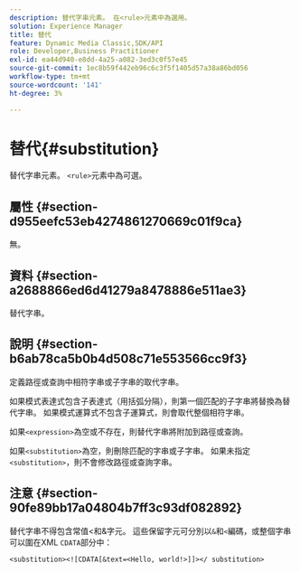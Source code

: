 ```yaml
---
description: 替代字串元素。 在<rule>元素中為選用。
solution: Experience Manager
title: 替代
feature: Dynamic Media Classic,SDK/API
role: Developer,Business Practitioner
exl-id: ea44d940-e8dd-4a25-a082-3ed3c0f57e45
source-git-commit: 1ec8b59f442eb96c6c3f5f1405d57a38a86bd056
workflow-type: tm+mt
source-wordcount: '141'
ht-degree: 3%

---
```


# 替代{#substitution}

替代字串元素。 `<rule>`元素中為可選。

## 屬性 {#section-d955eefc53eb4274861270669c01f9ca}

無。

## 資料 {#section-a2688866ed6d41279a8478886e511ae3}

替代字串。

## 說明 {#section-b6ab78ca5b0b4d508c71e553566cc9f3}

定義路徑或查詢中相符字串或子字串的取代字串。

如果模式表達式包含子表達式（用括弧分隔），則第一個匹配的子字串將替換為替代字串。 如果模式運算式不包含子運算式，則會取代整個相符字串。

如果`<expression>`為空或不存在，則替代字串將附加到路徑或查詢。

如果`<substitution>`為空，則刪除匹配的字串或子字串。 如果未指定`<substitution>`，則不會修改路徑或查詢字串。

## 注意 {#section-90fe89bb17a04804b7ff3c93df082892}

替代字串不得包含常值&lt;和&amp;字元。 這些保留字元可分別以`&`和`<`編碼，或整個字串可以圍在XML `CDATA`部分中：

`<substitution><![CDATA[&text=<Hello, world!>]]></ substitution>`
